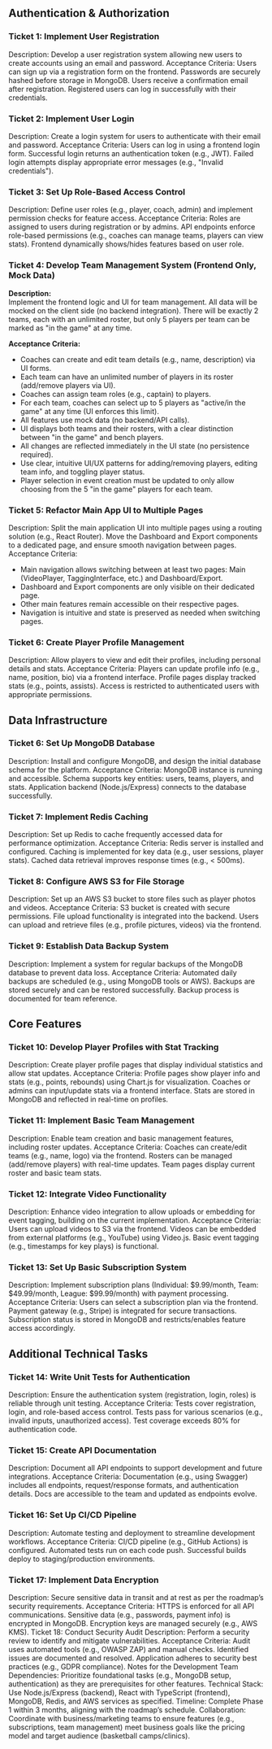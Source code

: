 ## Authentication & Authorization

### Ticket 1: Implement User Registration
Description: Develop a user registration system allowing new users to create accounts using an email and password.
Acceptance Criteria:
Users can sign up via a registration form on the frontend.
Passwords are securely hashed before storage in MongoDB.
Users receive a confirmation email after registration.
Registered users can log in successfully with their credentials.

### Ticket 2: Implement User Login
Description: Create a login system for users to authenticate with their email and password.
Acceptance Criteria:
Users can log in using a frontend login form.
Successful login returns an authentication token (e.g., JWT).
Failed login attempts display appropriate error messages (e.g., "Invalid credentials").

### Ticket 3: Set Up Role-Based Access Control
Description: Define user roles (e.g., player, coach, admin) and implement permission checks for feature access.
Acceptance Criteria:
Roles are assigned to users during registration or by admins.
API endpoints enforce role-based permissions (e.g., coaches can manage teams, players can view stats).
Frontend dynamically shows/hides features based on user role.

### Ticket 4: Develop Team Management System (Frontend Only, Mock Data)

**Description:**  
Implement the frontend logic and UI for team management. All data will be mocked on the client side (no backend integration). There will be exactly 2 teams, each with an unlimited roster, but only 5 players per team can be marked as "in the game" at any time.

**Acceptance Criteria:**
- Coaches can create and edit team details (e.g., name, description) via UI forms.
- Each team can have an unlimited number of players in its roster (add/remove players via UI).
- Coaches can assign team roles (e.g., captain) to players.
- For each team, coaches can select up to 5 players as "active/in the game" at any time (UI enforces this limit).
- All features use mock data (no backend/API calls).
- UI displays both teams and their rosters, with a clear distinction between "in the game" and bench players.
- All changes are reflected immediately in the UI state (no persistence required).
- Use clear, intuitive UI/UX patterns for adding/removing players, editing team info, and toggling player status.
- Player selection in event creation must be updated to only allow choosing from the 5 "in the game" players for each team.

### Ticket 5: Refactor Main App UI to Multiple Pages
Description: Split the main application UI into multiple pages using a routing solution (e.g., React Router). Move the Dashboard and Export components to a dedicated page, and ensure smooth navigation between pages.
Acceptance Criteria:
- Main navigation allows switching between at least two pages: Main (VideoPlayer, TaggingInterface, etc.) and Dashboard/Export.
- Dashboard and Export components are only visible on their dedicated page.
- Other main features remain accessible on their respective pages.
- Navigation is intuitive and state is preserved as needed when switching pages.

### Ticket 6: Create Player Profile Management
Description: Allow players to view and edit their profiles, including personal details and stats.
Acceptance Criteria:
Players can update profile info (e.g., name, position, bio) via a frontend interface.
Profile pages display tracked stats (e.g., points, assists).
Access is restricted to authenticated users with appropriate permissions.

## Data Infrastructure

### Ticket 6: Set Up MongoDB Database
Description: Install and configure MongoDB, and design the initial database schema for the platform.
Acceptance Criteria:
MongoDB instance is running and accessible.
Schema supports key entities: users, teams, players, and stats.
Application backend (Node.js/Express) connects to the database successfully.

### Ticket 7: Implement Redis Caching
Description: Set up Redis to cache frequently accessed data for performance optimization.
Acceptance Criteria:
Redis server is installed and configured.
Caching is implemented for key data (e.g., user sessions, player stats).
Cached data retrieval improves response times (e.g., < 500ms).

### Ticket 8: Configure AWS S3 for File Storage
Description: Set up an AWS S3 bucket to store files such as player photos and videos.
Acceptance Criteria:
S3 bucket is created with secure permissions.
File upload functionality is integrated into the backend.
Users can upload and retrieve files (e.g., profile pictures, videos) via the frontend.

### Ticket 9: Establish Data Backup System
Description: Implement a system for regular backups of the MongoDB database to prevent data loss.
Acceptance Criteria:
Automated daily backups are scheduled (e.g., using MongoDB tools or AWS).
Backups are stored securely and can be restored successfully.
Backup process is documented for team reference.

## Core Features

### Ticket 10: Develop Player Profiles with Stat Tracking
Description: Create player profile pages that display individual statistics and allow stat updates.
Acceptance Criteria:
Profile pages show player info and stats (e.g., points, rebounds) using Chart.js for visualization.
Coaches or admins can input/update stats via a frontend interface.
Stats are stored in MongoDB and reflected in real-time on profiles.

### Ticket 11: Implement Basic Team Management
Description: Enable team creation and basic management features, including roster updates.
Acceptance Criteria:
Coaches can create/edit teams (e.g., name, logo) via the frontend.
Rosters can be managed (add/remove players) with real-time updates.
Team pages display current roster and basic team stats.

### Ticket 12: Integrate Video Functionality
Description: Enhance video integration to allow uploads or embedding for event tagging, building on the current implementation.
Acceptance Criteria:
Users can upload videos to S3 via the frontend.
Videos can be embedded from external platforms (e.g., YouTube) using Video.js.
Basic event tagging (e.g., timestamps for key plays) is functional.

### Ticket 13: Set Up Basic Subscription System
Description: Implement subscription plans (Individual: $9.99/month, Team: $49.99/month, League: $99.99/month) with payment processing.
Acceptance Criteria:
Users can select a subscription plan via the frontend.
Payment gateway (e.g., Stripe) is integrated for secure transactions.
Subscription status is stored in MongoDB and restricts/enables feature access accordingly.

## Additional Technical Tasks

### Ticket 14: Write Unit Tests for Authentication
Description: Ensure the authentication system (registration, login, roles) is reliable through unit testing.
Acceptance Criteria:
Tests cover registration, login, and role-based access control.
Tests pass for various scenarios (e.g., invalid inputs, unauthorized access).
Test coverage exceeds 80% for authentication code.

### Ticket 15: Create API Documentation
Description: Document all API endpoints to support development and future integrations.
Acceptance Criteria:
Documentation (e.g., using Swagger) includes all endpoints, request/response formats, and authentication details.
Docs are accessible to the team and updated as endpoints evolve.

### Ticket 16: Set Up CI/CD Pipeline
Description: Automate testing and deployment to streamline development workflows.
Acceptance Criteria:
CI/CD pipeline (e.g., GitHub Actions) is configured.
Automated tests run on each code push.
Successful builds deploy to staging/production environments.

### Ticket 17: Implement Data Encryption
Description: Secure sensitive data in transit and at rest as per the roadmap’s security requirements.
Acceptance Criteria:
HTTPS is enforced for all API communications.
Sensitive data (e.g., passwords, payment info) is encrypted in MongoDB.
Encryption keys are managed securely (e.g., AWS KMS).
Ticket 18: Conduct Security Audit
Description: Perform a security review to identify and mitigate vulnerabilities.
Acceptance Criteria:
Audit uses automated tools (e.g., OWASP ZAP) and manual checks.
Identified issues are documented and resolved.
Application adheres to security best practices (e.g., GDPR compliance).
Notes for the Development Team
Dependencies: Prioritize foundational tasks (e.g., MongoDB setup, authentication) as they are prerequisites for other features.
Technical Stack: Use Node.js/Express (backend), React with TypeScript (frontend), MongoDB, Redis, and AWS services as specified.
Timeline: Complete Phase 1 within 3 months, aligning with the roadmap’s schedule.
Collaboration: Coordinate with business/marketing teams to ensure features (e.g., subscriptions, team management) meet business goals like the pricing model and target audience (basketball camps/clinics).